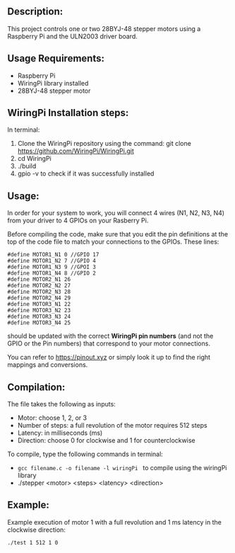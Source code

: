 ## Description:
This project controls one or two 28BYJ-48 stepper motors using a Raspberry Pi and the ULN2003 driver board.

## Usage Requirements:
- Raspberry Pi 
- WiringPi library installed
- 28BYJ-48 stepper motor

## WiringPi Installation steps:
In terminal:

1. Clone the WiringPi repository using the command: git clone https://github.com/WiringPi/WiringPi.git
2. cd WiringPi
3. ./build
4. gpio -v to check if it was successfully installed

## Usage:
In order for your system to work, you will connect 4 wires (N1, N2, N3, N4) from your driver to 4 GPIOs on your Rasberry Pi.

Before compiling the code, make sure that you edit the pin definitions at the top of the code file to match your connections to the GPIOs. These lines:
```
#define MOTOR1_N1 0 //GPIO 17
#define MOTOR1_N2 7 //GPIO 4
#define MOTOR1_N3 9 //GPOI 3
#define MOTOR1_N4 8 //GPIO 2
#define MOTOR2_N1 26
#define MOTOR2_N2 27
#define MOTOR2_N3 28
#define MOTOR2_N4 29
#define MOTOR3_N1 22 
#define MOTOR3_N2 23  
#define MOTOR3_N3 24 
#define MOTOR3_N4 25 
```
should be updated with the correct **WiringPi pin numbers** (and not the GPIO or the Pin numbers) that correspond to your motor connections.

You can refer to https://pinout.xyz or simply look it up to find the right mappings and conversions.
 
## Compilation:
The file takes the following as inputs:
- Motor: choose 1, 2, or 3 
- Number of steps: a full revolution of the motor requires 512 steps
- Latency: in milliseconds (ms)
- Direction: choose 0 for clockwise and 1 for counterclockwise


To compile, type the following commands in terminal: 

- ` gcc filename.c -o filename -l wiringPi  ` to compile using the wiringPi library
- ./stepper &lt;motor&gt; &lt;steps&gt; &lt;latency&gt; &lt;direction&gt;



## Example:
Example execution of motor 1 with a full revolution and 1 ms latency in the clockwise direction:

` ./test 1 512 1 0 `

